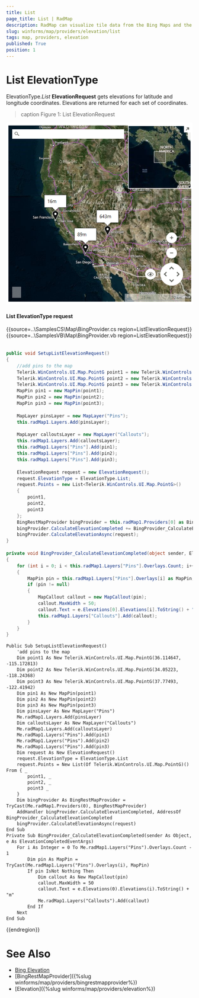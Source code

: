```yaml
---
title: List
page_title: List | RadMap
description: RadMap can visualize tile data from the Bing Maps and the OpenStreetMaps REST services as well as from the local file system.
slug: winforms/map/providers/elevation/list
tags: map, providers, elevation
published: True
position: 1 
---
```


# List ElevationType

ElevationType.*List* __ElevationRequest__ gets elevations for latitude and longitude coordinates. Elevations are returned for each set of coordinates.

>caption Figure 1: List ElevationRequest 

![map-providers-elevation-list 001](images/map-providers-elevation-list001.png)

#### List ElevationType request

{{source=..\SamplesCS\Map\BingProvider.cs region=ListElevationRequest}} 
{{source=..\SamplesVB\Map\BingProvider.vb region=ListElevationRequest}}

````C#
        
public void SetupListElevationRequest()
{
    //add pins to the map 
    Telerik.WinControls.UI.Map.PointG point1 = new Telerik.WinControls.UI.Map.PointG(36.114647, -115.172813);
    Telerik.WinControls.UI.Map.PointG point2 = new Telerik.WinControls.UI.Map.PointG(34.05223, -118.24368);
    Telerik.WinControls.UI.Map.PointG point3 = new Telerik.WinControls.UI.Map.PointG(37.77493, -122.41942);
    MapPin pin1 = new MapPin(point1);
    MapPin pin2 = new MapPin(point2);
    MapPin pin3 = new MapPin(point3);
    
    MapLayer pinsLayer = new MapLayer("Pins");
    this.radMap1.Layers.Add(pinsLayer);
    
    MapLayer calloutsLayer = new MapLayer("Callouts");
    this.radMap1.Layers.Add(calloutsLayer);
    this.radMap1.Layers["Pins"].Add(pin1);
    this.radMap1.Layers["Pins"].Add(pin2);
    this.radMap1.Layers["Pins"].Add(pin3);
    
    ElevationRequest request = new ElevationRequest();
    request.ElevationType = ElevationType.List;
    request.Points = new List<Telerik.WinControls.UI.Map.PointG>()
    {
        point1,
        point2,
        point3
    };
    BingRestMapProvider bingProvider = this.radMap1.Providers[0] as BingRestMapProvider;
    bingProvider.CalculateElevationCompleted += BingProvider_CalculateElevationCompleted;
    bingProvider.CalculateElevationAsync(request);
}
        
private void BingProvider_CalculateElevationCompleted(object sender, ElevationCompletedEventArgs e)
{
    for (int i = 0; i < this.radMap1.Layers["Pins"].Overlays.Count; i++)
    {
        MapPin pin = this.radMap1.Layers["Pins"].Overlays[i] as MapPin;
        if (pin != null)
        {
            MapCallout callout = new MapCallout(pin);
            callout.MaxWidth = 50;
            callout.Text = e.Elevations[0].Elevations[i].ToString() + "m";
            this.radMap1.Layers["Callouts"].Add(callout);
        }
    }
}

````
````VB.NET
Public Sub SetupListElevationRequest()
    'add pins to the map 
    Dim point1 As New Telerik.WinControls.UI.Map.PointG(36.114647, -115.172813)
    Dim point2 As New Telerik.WinControls.UI.Map.PointG(34.05223, -118.24368)
    Dim point3 As New Telerik.WinControls.UI.Map.PointG(37.77493, -122.41942)
    Dim pin1 As New MapPin(point1)
    Dim pin2 As New MapPin(point2)
    Dim pin3 As New MapPin(point3)
    Dim pinsLayer As New MapLayer("Pins")
    Me.radMap1.Layers.Add(pinsLayer)
    Dim calloutsLayer As New MapLayer("Callouts")
    Me.radMap1.Layers.Add(calloutsLayer)
    Me.radMap1.Layers("Pins").Add(pin1)
    Me.radMap1.Layers("Pins").Add(pin2)
    Me.radMap1.Layers("Pins").Add(pin3)
    Dim request As New ElevationRequest()
    request.ElevationType = ElevationType.List
    request.Points = New List(Of Telerik.WinControls.UI.Map.PointG)() From { _
        point1, _
        point2, _
        point3 _
    }
    Dim bingProvider As BingRestMapProvider = TryCast(Me.radMap1.Providers(0), BingRestMapProvider)
    AddHandler bingProvider.CalculateElevationCompleted, AddressOf BingProvider_CalculateElevationCompleted
    bingProvider.CalculateElevationAsync(request)
End Sub
Private Sub BingProvider_CalculateElevationCompleted(sender As Object, e As ElevationCompletedEventArgs)
    For i As Integer = 0 To Me.radMap1.Layers("Pins").Overlays.Count - 1
        Dim pin As MapPin = TryCast(Me.radMap1.Layers("Pins").Overlays(i), MapPin)
        If pin IsNot Nothing Then
            Dim callout As New MapCallout(pin)
            callout.MaxWidth = 50
            callout.Text = e.Elevations(0).Elevations(i).ToString() + "m"
            Me.radMap1.Layers("Callouts").Add(callout)
        End If
    Next
End Sub

````

{{endregion}} 

# See Also
* [Bing Elevation](https://msdn.microsoft.com/en-us/library/jj158961.aspx)
* [BingRestMapProvider]({%slug winforms/map/providers/bingrestmapprovider%})
* [Elevation]({%slug winforms/map/providers/elevation%})